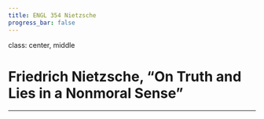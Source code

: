 ```yaml
---
title: ENGL 354 Nietzsche
progress_bar: false
---
```

class: center, middle
# Friedrich Nietzsche, “On Truth and Lies in a Nonmoral Sense”
---